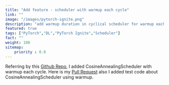 ```yaml
---
title: "Add feature - scheduler with warmup each cycle"
link: ""
image: "/images/pytorch-ignite.png"
description: "add warmup duration in cyclical scheduler for warmup each cycle"
featured: true
tags: ["PyTorch","DL","PyTorch Ignite","Scheduler"]
fact: ""
weight: 100
sitemap: 
    priority : 0.8
---
```

<!-- Read More -->
Referring by this [Github Repo](https://github.com/katsura-jp/pytorch-cosine-annealing-with-warmup), I added CosineAnnealingScheduler with warmup each cycle. Here is my [Pull Request](https://github.com/pytorch/ignite/pull/3064) also I added test code about CosineAnnealingScheduler using warmup.
